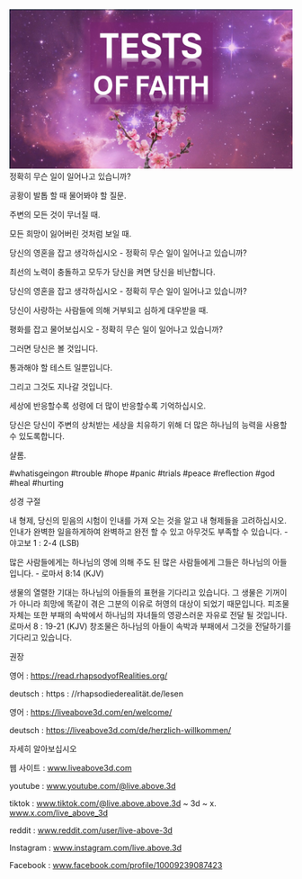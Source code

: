 ![Video cover image](../cover.jpeg)
정확히 무슨 일이 일어나고 있습니까?

공황이 발톱 할 때 물어봐야 할 질문.

주변의 모든 것이 무너질 때.

모든 희망이 잃어버린 것처럼 보일 때.

당신의 영혼을 잡고 생각하십시오 - 정확히 무슨 일이 일어나고 있습니까?

최선의 노력이 충돌하고 모두가 당신을 켜면 당신을 비난합니다.

당신의 영혼을 잡고 생각하십시오 - 정확히 무슨 일이 일어나고 있습니까?

당신이 사랑하는 사람들에 의해 거부되고 심하게 대우받을 때.

평화를 잡고 물어보십시오 - 정확히 무슨 일이 일어나고 있습니까?

그러면 당신은 볼 것입니다.

통과해야 할 테스트 일뿐입니다.

그리고 그것도 지나갈 것입니다.

세상에 반응할수록 성령에 더 많이 반응할수록 기억하십시오.

당신은 당신이 주변의 상처받는 세상을 치유하기 위해 더 많은 하나님의 능력을 사용할 수 있도록합니다.

샬롬.


#whatisgeingon #trouble #hope #panic #trials #peace #reflection #god #heal #hurting


성경 구절

내 형제, 당신의 믿음의 시험이 인내를 가져 오는 것을 알고 내 형제들을 고려하십시오. 인내가 완벽한 일을하게하여 완벽하고 완전 할 수 있고 아무것도 부족할 수 있습니다. - 야고보 1 : 2-4 (LSB)

많은 사람들에게는 하나님의 영에 의해 주도 된 많은 사람들에게 그들은 하나님의 아들입니다. - 로마서 8:14 (KJV)

생물의 열렬한 기대는 하나님의 아들들의 표현을 기다리고 있습니다. 그 생물은 기꺼이가 아니라 희망에 똑같이 겪은 그분의 이유로 허영의 대상이 되었기 때문입니다. 피조물 자체는 또한 부패의 속박에서 하나님의 자녀들의 영광스러운 자유로 전달 될 것입니다. 로마서 8 : 19-21 (KJV)
창조물은 하나님의 아들이 속박과 부패에서 ​​그것을 전달하기를 기다리고 있습니다.


권장

영어 : https://read.rhapsodyofRealities.org/

deutsch : https : //rhapsodiederealität.de/lesen

영어 : https://liveabove3d.com/en/welcome/

deutsch : https://liveabove3d.com/de/herzlich-willkommen/


자세히 알아보십시오

웹 사이트 : www.liveabove3d.com

youtube : www.youtube.com/@live.above.3d

tiktok : www.tiktok.com/@live.above.above.3d ~ 3d ~ x. www.x.com/live_above_3d

reddit : www.reddit.com/user/live-above-3d

Instagram : www.instagram.com/live.above.3d

Facebook : www.facebook.com/profile/10009239087423
